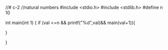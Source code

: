 //# c-2
//natural numbers
#include <stdio.h>
#include <stdlib.h>
#define n 10

int main(int 1) 
{
   if (val <=n && printf("%d",val)&& main(val+1)){
       
   }
       
   
   
}
